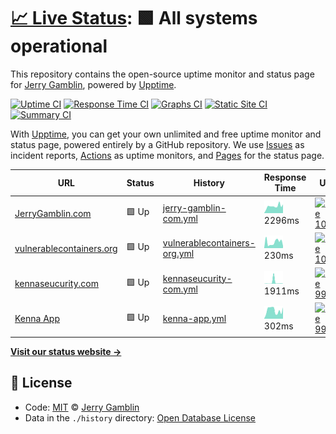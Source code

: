 # [📈 Live Status](https://jgamblin.github.io/upptime): <!--live status--> **🟩 All systems operational**

This repository contains the open-source uptime monitor and status page for [Jerry Gamblin](https://www.jerrygamblin.com), powered by [Upptime](https://github.com/upptime/upptime).

[![Uptime CI](https://github.com/koj-co/upptime/workflows/Uptime%20CI/badge.svg)](https://github.com/koj-co/upptime/actions?query=workflow%3A%22Uptime+CI%22)
[![Response Time CI](https://github.com/koj-co/upptime/workflows/Response%20Time%20CI/badge.svg)](https://github.com/koj-co/upptime/actions?query=workflow%3A%22Response+Time+CI%22)
[![Graphs CI](https://github.com/koj-co/upptime/workflows/Graphs%20CI/badge.svg)](https://github.com/koj-co/upptime/actions?query=workflow%3A%22Graphs+CI%22)
[![Static Site CI](https://github.com/koj-co/upptime/workflows/Static%20Site%20CI/badge.svg)](https://github.com/koj-co/upptime/actions?query=workflow%3A%22Static+Site+CI%22)
[![Summary CI](https://github.com/koj-co/upptime/workflows/Summary%20CI/badge.svg)](https://github.com/koj-co/upptime/actions?query=workflow%3A%22Summary+CI%22)

With [Upptime](https://upptime.js.org), you can get your own unlimited and free uptime monitor and status page, powered entirely by a GitHub repository. We use [Issues](https://github.com/jgamblin/upptime/issues) as incident reports, [Actions](https://github.com/jgamblin/upptime/actions) as uptime monitors, and [Pages](https://jgamblin.github.io/upptime) for the status page.

<!--start: status pages-->
<!-- This summary is generated by Upptime (https://github.com/upptime/upptime) -->
<!-- Do not edit this manually, your changes will be overwritten -->

| URL                                                          | Status | History                                                                                                                 | Response Time                                                                                 | Uptime                                                                                                                                                                                                                                             |
| ------------------------------------------------------------ | ------ | ----------------------------------------------------------------------------------------------------------------------- | --------------------------------------------------------------------------------------------- | -------------------------------------------------------------------------------------------------------------------------------------------------------------------------------------------------------------------------------------------------- |
| [JerryGamblin.com](https://www.jerrygamblin.com)             | 🟩 Up  | [jerry-gamblin-com.yml](https://github.com/jgamblin/upptime/commits/master/history/jerry-gamblin-com.yml)               | <img alt="Response time graph" src="./graphs/jerry-gamblin-com.png" height="20"> 2296ms       | [![Uptime 100.00%](https://img.shields.io/endpoint?url=https%3A%2F%2Fraw.githubusercontent.com%2Fjgamblin%2Fupptime%2Fmaster%2Fapi%2Fjerry-gamblin-com%2Fuptime.json)](https://jgamblin.github.io/upptime/history/jerry-gamblin-com)               |
| [vulnerablecontainers.org](https://vulnerablecontainers.org) | 🟩 Up  | [vulnerablecontainers-org.yml](https://github.com/jgamblin/upptime/commits/master/history/vulnerablecontainers-org.yml) | <img alt="Response time graph" src="./graphs/vulnerablecontainers-org.png" height="20"> 230ms | [![Uptime 100.00%](https://img.shields.io/endpoint?url=https%3A%2F%2Fraw.githubusercontent.com%2Fjgamblin%2Fupptime%2Fmaster%2Fapi%2Fvulnerablecontainers-org%2Fuptime.json)](https://jgamblin.github.io/upptime/history/vulnerablecontainers-org) |
| [kennaseucurity.com](https://www.kennasecurity.com/)         | 🟩 Up  | [kennaseucurity-com.yml](https://github.com/jgamblin/upptime/commits/master/history/kennaseucurity-com.yml)             | <img alt="Response time graph" src="./graphs/kennaseucurity-com.png" height="20"> 1911ms      | [![Uptime 99.35%](https://img.shields.io/endpoint?url=https%3A%2F%2Fraw.githubusercontent.com%2Fjgamblin%2Fupptime%2Fmaster%2Fapi%2Fkennaseucurity-com%2Fuptime.json)](https://jgamblin.github.io/upptime/history/kennaseucurity-com)              |
| [Kenna App](https://app.kennasecurity.com/)                  | 🟩 Up  | [kenna-app.yml](https://github.com/jgamblin/upptime/commits/master/history/kenna-app.yml)                               | <img alt="Response time graph" src="./graphs/kenna-app.png" height="20"> 302ms                | [![Uptime 99.35%](https://img.shields.io/endpoint?url=https%3A%2F%2Fraw.githubusercontent.com%2Fjgamblin%2Fupptime%2Fmaster%2Fapi%2Fkenna-app%2Fuptime.json)](https://jgamblin.github.io/upptime/history/kenna-app)                                |

<!--end: status pages-->

[**Visit our status website →**](https://jgamblin.github.io/upptime)

## 📄 License

- Code: [MIT](./LICENSE) © [Jerry Gamblin](https://www.jerrygamblin.com)
- Data in the `./history` directory: [Open Database License](https://opendatacommons.org/licenses/odbl/1-0/)
